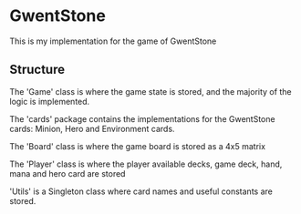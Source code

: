 # GwentStone
This is my implementation for the game of GwentStone

## Structure
The 'Game' class is where the game state is stored, and the majority of the logic is implemented.

The 'cards' package contains the implementations for the GwentStone cards: Minion, Hero and Environment cards.

The 'Board' class is where the game board is stored as a 4x5 matrix

The 'Player' class is where the player available decks, game deck, hand, mana and hero card are stored

'Utils' is a Singleton class where card names and useful constants are stored.
